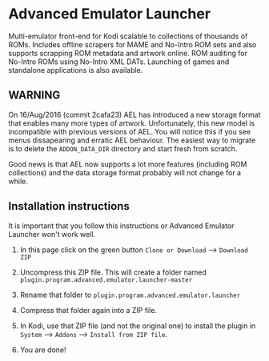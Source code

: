 # Advanced Emulator Launcher #

Multi-emulator front-end for Kodi scalable to collections of thousands of ROMs. Includes offline 
scrapers for MAME and No-Intro ROM sets and also supports scrapping ROM metadata and artwork online. 
ROM auditing for No-Intro ROMs using No-Intro XML DATs. Launching of games and 
standalone applications is also available.

## WARNING ##

On 16/Aug/2016 (commit 2cafa23) AEL has introduced a new storage format that enables many more
types of artwork. Unfortunately, this new model is incompatible with previous versions of AEL.
You will notice this if you see menus dissapearing and erratic AEL behaviour. The easiest way to 
migrate is to delete the `ADDON_DATA_DIR` directory and start fresh from scratch.

Good news is that AEL now supports a lot more features (including ROM collections) and the data storage 
format probably will not change for a while.

## Installation instructions ##

It is important that you follow this instructions or Advanced Emulator Launcher won't work well.

  1) In this page click on the green button `Clone or Download` --> `Download ZIP`

  2) Uncompress this ZIP file. This will create a folder named `plugin.program.advanced.emulator.launcher-master`

  3) Rename that folder to `plugin.program.advanced.emulator.launcher`

  4) Compress that folder again into a ZIP file. 

  5) In Kodi, use that ZIP file (and not the original one) to install the plugin in `System` --> `Addons` 
     --> `Install from ZIP file`.

  6) You are done!
